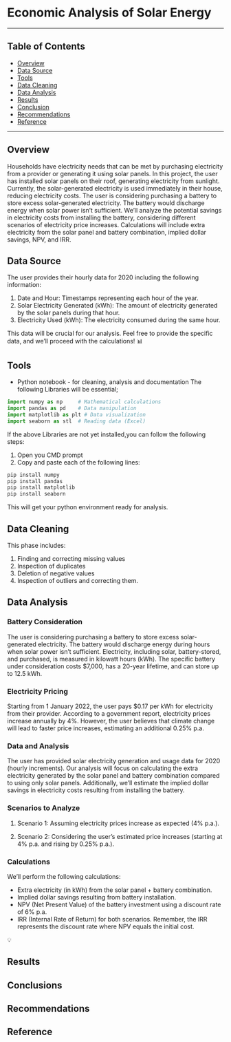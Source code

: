 # Economic Analysis of Solar Energy

---

## Table of Contents 

- [Overview](#overview)
- [Data Source](#data-source)
- [Tools](#tools)
- [Data Cleaning](#data-cleaning)
- [Data Analysis](#data-analysis)
- [Results](#results)
- [Conclusion](#conclusion)
- [Recommendations](#recommendations)
- [Reference](#reference)

---

## Overview

Households have electricity needs that can be met by purchasing electricity from a provider or generating it using solar panels. In this project, the user has installed solar panels on their roof, generating electricity from sunlight. Currently, the solar-generated electricity is used immediately in their house, reducing electricity costs. The user is considering purchasing a battery to store excess solar-generated electricity. The battery would discharge energy when solar power isn’t sufficient. We’ll analyze the potential savings in electricity costs from installing the battery, considering different scenarios of electricity price increases. Calculations will include extra electricity from the solar panel and battery combination, implied dollar savings, NPV, and IRR.

## Data Source

The user provides their hourly data for 2020 including the following information:

1. Date and Hour: Timestamps representing each hour of the year.
2. Solar Electricity Generated (kWh): The amount of electricity generated by the solar panels during that hour.
3. Electricity Used (kWh): The electricity consumed during the same hour.

This data will be crucial for our analysis. Feel free to provide the specific data, and we’ll proceed with the calculations! 📊

## Tools

- Python notebook - for cleaning, analysis and documentation
The following Libraries will be essential;
```Python
import numpy as np     # Mathematical calculations 
import pandas as pd    # Data manipulation 
import matplotlib as plt # Data visualization 
import seaborn as stl  # Reading data (Excel)
```

If the above Libraries are not yet installed,you can follow the following steps:
1. Open you CMD prompt
2. Copy and paste each of the following lines:

```cmd
pip install numpy
pip install pandas
pip install matplotlib 
pip install seaborn
```

This will get your python environment ready for analysis.

## Data Cleaning 

This phase includes:
1. Finding and correcting missing values
2. Inspection of duplicates 
3. Deletion of negative values
4. Inspection of outliers and correcting them.

## Data Analysis

### Battery Consideration

The user is considering purchasing a battery to store excess solar-generated electricity. The battery would discharge energy during hours when solar power isn’t sufficient. Electricity, including solar, battery-stored, and purchased, is measured in kilowatt hours (kWh). The specific battery under consideration costs $7,000, has a 20-year lifetime, and can store up to 12.5 kWh.

### Electricity Pricing

Starting from 1 January 2022, the user pays $0.17 per kWh for electricity from their provider. According to a government report, electricity prices increase annually by 4%. However, the user believes that climate change will lead to faster price increases, estimating an additional 0.25% p.a.

### Data and Analysis

The user has provided solar electricity generation and usage data for 2020 (hourly increments). Our analysis will focus on calculating the extra electricity generated by the solar panel and battery combination compared to using only solar panels. Additionally, we’ll estimate the implied dollar savings in electricity costs resulting from installing the battery.

### Scenarios to Analyze

1. Scenario 1: Assuming electricity prices increase as expected (4% p.a.).

2. Scenario 2: Considering the user’s estimated price increases (starting at 4% p.a. and rising by 0.25% p.a.).

### Calculations

We’ll perform the following calculations:

- Extra electricity (in kWh) from the solar panel + battery combination.
- Implied dollar savings resulting from battery installation.
- NPV (Net Present Value) of the battery investment using a discount rate of 6% p.a.
- IRR (Internal Rate of Return) for both scenarios.
Remember, the IRR represents the discount rate where NPV equals the initial cost.

💡

## Results 

## Conclusions

## Recommendations

## Reference